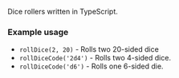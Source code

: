 Dice rollers written in TypeScript.

### Example usage
- `rollDice(2, 20)` - Rolls two 20-sided dice
- `rollDiceCode('2d4')` - Rolls two 4-sided dice.
- `rollDiceCode('d6')` - Rolls one 6-sided die.
